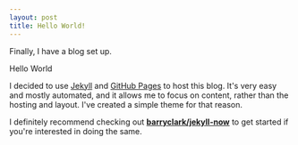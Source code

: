 ```yaml
---
layout: post
title: Hello World!
---
```


Finally, I have a blog set up.

Hello World

I decided to use [Jekyll](https://jekyllrb.com/) and [GitHub Pages](https://pages.github.com/) to host this blog. It's very easy and mostly automated, and it allows me to focus on content, rather than the hosting and layout. I've created a simple theme for that reason.

I definitely recommend checking out [**barryclark/jekyll-now**](https://github.com/barryclark/jekyll-now) to get started if you're interested in doing the same.

